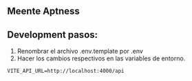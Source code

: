 

## Meente Aptness


## Development pasos:

1. Renombrar el archivo .env.template por .env
2. Hacer los cambios respectivos en las variables de entorno.


```
VITE_API_URL=http://localhost:4000/api
```